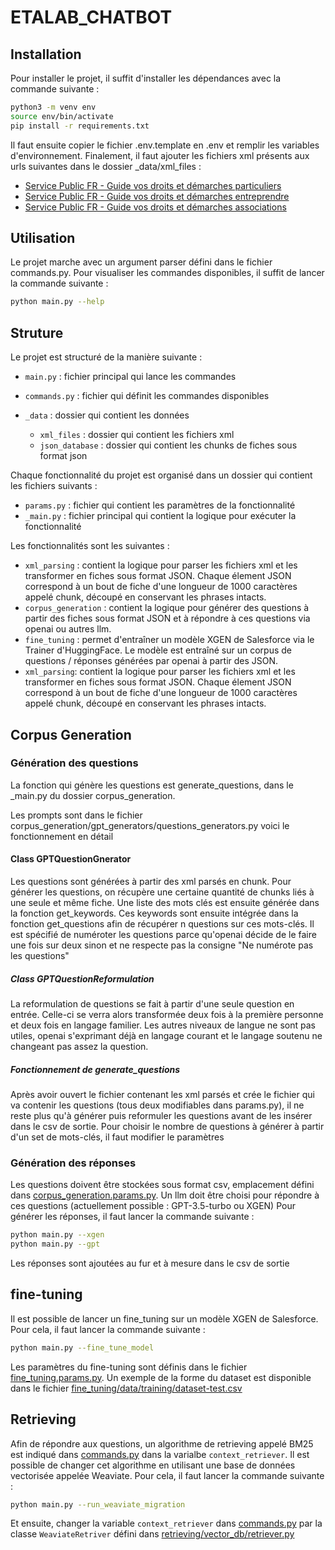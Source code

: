 # ETALAB_CHATBOT

## Installation

Pour installer le projet, il suffit d'installer les dépendances avec la commande suivante :

```bash
python3 -m venv env
source env/bin/activate
pip install -r requirements.txt
```

Il faut ensuite copier le fichier .env.template en .env et remplir les variables d'environnement. Finalement, il faut ajouter les fichiers xml présents aux urls suivantes dans le dossier \_data/xml_files :

- [Service Public FR - Guide vos droits et démarches particuliers](https://www.data.gouv.fr/fr/datasets/service-public-fr-guide-vos-droits-et-demarches-particuliers/)
- [Service Public FR - Guide vos droits et démarches entreprendre](https://www.data.gouv.fr/fr/datasets/service-public-fr-guide-vos-droits-et-demarches-entreprendre/)
- [Service Public FR - Guide vos droits et démarches associations](https://www.data.gouv.fr/fr/datasets/service-public-fr-guide-vos-droits-et-demarches-associations/)

## Utilisation

Le projet marche avec un argument parser défini dans le fichier commands.py. Pour visualiser les commandes disponibles, il suffit de lancer la commande suivante :

```bash
python main.py --help
```

## Struture

Le projet est structuré de la manière suivante :

- `main.py` : fichier principal qui lance les commandes
- `commands.py` : fichier qui définit les commandes disponibles
- `_data` : dossier qui contient les données

  - `xml_files` : dossier qui contient les fichiers xml
  - `json_database` : dossier qui contient les chunks de fiches sous format json

Chaque fonctionnalité du projet est organisé dans un dossier qui contient les fichiers suivants :

- `params.py` : fichier qui contient les paramètres de la fonctionnalité
- `_main.py` : fichier principal qui contient la logique pour exécuter la fonctionnalité

Les fonctionnalités sont les suivantes :

- `xml_parsing` : contient la logique pour parser les fichiers xml et les transformer en fiches sous format JSON. Chaque élement JSON correspond à un bout de fiche d'une longueur de 1000 caractères appelé chunk, découpé en conservant les phrases intacts.
- `corpus_generation` : contient la logique pour générer des questions à partir des fiches sous format JSON et à répondre à ces questions via openai ou autres llm.
- `fine_tuning` : permet d'entraîner un modèle XGEN de Salesforce via le Trainer d'HuggingFace. Le modèle est entraîné sur un corpus de questions / réponses générées par openai à partir des JSON.
- `xml_parsing`: contient la logique pour parser les fichiers xml et les transformer en fiches sous format JSON. Chaque élement JSON correspond à un bout de fiche d'une longueur de 1000 caractères appelé chunk, découpé en conservant les phrases intacts.

## Corpus Generation

### Génération des questions

La fonction qui génère les questions est generate_questions, dans le \_main.py du dossier corpus_generation.

Les prompts sont dans le fichier corpus_generation/gpt_generators/questions_generators.py voici le fonctionnement en détail

#### Class GPTQuestionGnerator

Les questions sont générées à partir des xml parsés en chunk. Pour générer les questions, on récupère une certaine quantité de chunks liés à une seule et même fiche. Une liste des mots clés est ensuite générée dans la fonction get_keywords.
Ces keywords sont ensuite intégrée dans la fonction get_questions afin de récupérer n questions sur ces mots-clés. Il est spécifié de numéroter les questions parce qu'openai décide de le faire une fois sur deux sinon et ne respecte pas la consigne "Ne numérote pas les questions"

##### Class GPTQuestionReformulation

La reformulation de questions se fait à partir d'une seule question en entrée.
Celle-ci se verra alors transformée deux fois à la première personne et deux fois en langage familier.
Les autres niveaux de langue ne sont pas utiles, openai s'exprimant déjà en langage courant et le langage soutenu ne changeant pas assez la question.

##### Fonctionnement de generate_questions

Après avoir ouvert le fichier contenant les xml parsés et crée le fichier qui va contenir les questions (tous deux modifiables dans params.py), il ne reste plus qu'à générer puis reformuler les questions avant de les insérer dans le csv de sortie.
Pour choisir le nombre de questions à générer à partir d'un set de mots-clés, il faut modifier le paramètres

### Génération des réponses

Les questions doivent être stockées sous format csv, emplacement défini dans [corpus_generation.params.py](./corpus_generation/params.py). Un llm doit être choisi pour répondre à ces questions (actuellement possible : GPT-3.5-turbo ou XGEN) Pour générer les réponses, il faut lancer la commande suivante :

```bash
python main.py --xgen
python main.py --gpt
```

Les réponses sont ajoutées au fur et à mesure dans le csv de sortie

## fine-tuning

Il est possible de lancer un fine_tuning sur un modèle XGEN de Salesforce. Pour cela, il faut lancer la commande suivante :

```bash
python main.py --fine_tune_model
```

Les paramètres du fine-tuning sont définis dans le fichier [fine_tuning.params.py](./fine_tuning/params.py). Un exemple de la forme du dataset est disponible dans le fichier [fine_tuning/data/training/dataset-test.csv](./fine_tuning/data/training/dataset-test.csv)

## Retrieving

Afin de répondre aux questions, un algorithme de retrieving appelé BM25 est indiqué dans [commands.py](./commands.py) dans la varialbe `context_retriever`. Il est possible de changer cet algorithme en utilisant une base de données vectorisée appelée Weaviate. Pour cela, il faut lancer la commande suivante :

```bash
python main.py --run_weaviate_migration
```

Et ensuite, changer la variable `context_retriever` dans [commands.py](./commands.py) par la classe `WeaviateRetriver` défini dans [retrieving/vector_db/retriever.py](./retrieving/vector_db/retriever.py)
